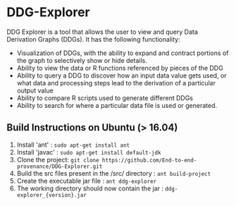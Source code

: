 # DDG-Explorer

DDG Explorer is a tool that allows the user to view and query Data Derivation Graphs (DDGs). It has the following functionality:
* Visualization of DDGs, with the ability to expand and contract portions of the graph to selectively show or hide details.
* Ability to view the data or R functions referenced by pieces of the DDG
* Ability to query a DDG to discover how an input data value gets used, or what data and processing steps lead to the derivation of a particular output value
* Ability to compare R scripts used to generate different DDGs
* Ability to search for where a particular data file is used or generated.

## Build Instructions on Ubuntu (> 16.04)

1. Install 'ant' : `sudo apt-get install ant`
2. Install 'javac' : `sudo apt-get install default-jdk`
3. Clone the project: `git clone https://github.com/End-to-end-provenance/DDG-Explorer.git`
4. Build the src files present in the /src/ directory : `ant build-project`
5. Create the executable jar file : `ant ddg-explorer`
6. The working directory should now contain the jar : `ddg-explorer_{version}.jar`
